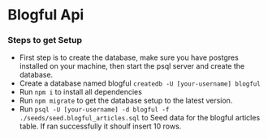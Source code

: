 # Blogful Api

### Steps to get Setup
- First step is to create the database, make sure you have postgres installed on your machine, then start the psql server and create the database. 
- Create a database named blogful `createdb -U [your-username] blogful`
- Run `npm i` to install all dependencies
- Run `npm migrate` to get the database setup to the latest version. 
- Run `psql -U [your-username] -d blogful -f ./seeds/seed.blogful_articles.sql` to Seed data for the blogful articles table. If ran successfully it shoulf insert 10 rows.
